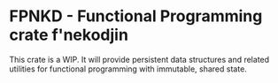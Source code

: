 # FPNKD - Functional Programming crate f'nekodjin
This crate is a WIP. It will provide persistent data structures and related
utilities for functional programming with immutable, shared state.
